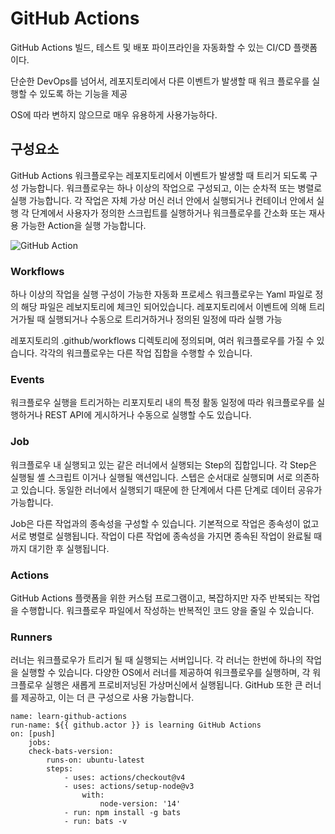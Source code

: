 # GitHub Actions

GitHub Actions 빌드, 테스트 및 배포 파이프라인을 자동화할 수 있는 CI/CD 플랫폼이다.

단순한 DevOps를 넘어서, 레포지토리에서 다른 이벤트가 발생할 때 워크 플로우를 실행할 수 있도록 하는 기능을 제공

OS에 따라 변하지 않으므로 매우 유용하게 사용가능하다.

## 구성요소

GitHub Actions 워크플로우는 레포지토리에서 이벤트가 발생할 때 트리거 되도록 구성 가능합니다.
워크플로우는 하나 이상의 작업으로 구성되고, 이는 순차적 또는 병렬로 실행 가능합니다.
각 작업은 자체 가상 머신 러너 안에서 실행되거나 컨테이너 안에서 실행
각 단계에서 사용자가 정의한 스크립트를 실행하거나 워크플로우를 간소화 또는 재사용 가능한 Action을 실행 가능합니다.

![GitHub Action](https://docs.github.com/assets/cb-25535/mw-1440/images/help/actions/overview-actions-simple.webp)

### Workflows

하나 이상의 작업을 실행 구성이 가능한 자동화 프로세스
워크플로우는 Yaml 파일로 정의
해당 파일은 레보지토리에 체크인 되어있습니다.
레포지토리에서 이벤트에 의해 트리거가될 때 실행되거나 수동으로 트리거하거나 정의된 일정에 따라 실행 가능

레포지토리의 .github/workflows 디렉토리에 정의되며, 여러 워크플로우를 가질 수 있습니다.
각각의 워크플로우는 다른 작업 집합을 수행할 수 있습니다.

### Events

워크플로우 실행을 트리거하는 리포지토리 내의 특정 활동
일정에 따라 워크플로우를 실행하거나 REST API에 게시하거나 수동으로 실행할 수도 있습니다.

### Job

워크플로우 내 실행되고 있는 같은 러너에서 실행되는 Step의 집합입니다.
각 Step은 실행될 셸 스크립트 이거나 실행될 액션입니다.
스텝은 순서대로 실행되며 서로 의존하고 있습니다.
동일한 러너에서 실행되기 때문에 한 단계에서 다른 단계로 데이터 공유가 가능합니다.

Job은 다른 작업과의 종속성을 구성할 수 있습니다.
기본적으로 작업은 종속성이 없고 서로 병렬로 실행됩니다.
작업이 다른 작업에 종속성을 가지면 종속된 작업이 완료될 때까지 대기한 후 실행됩니다.

### Actions

GitHub Actions 플랫폼을 위한 커스텀 프로그램이고, 복잡하지만 자주 반복되는 작업을 수행합니다.
워크플로우 파일에서 작성하는 반복적인 코드 양을 줄일 수 있습니다.

### Runners

러너는 워크플로우가 트리거 될 때 실행되는 서버입니다.
각 러너는 한번에 하나의 작업을 실행할 수 있습니다.
다양한 OS에서 러너를 제공하여 워크플로우를 실행하며, 각 워크플로우 실행은 새롭게 프로비저닝된 가상머신에서 실행됩니다.
GitHub 또한 큰 러너를 제공하고, 이는 더 큰 구성으로 사용 가능합니다.

```
name: learn-github-actions
run-name: ${{ github.actor }} is learning GitHub Actions
on: [push]
	jobs:
	check-bats-version:
		runs-on: ubuntu-latest
	    steps:
		    - uses: actions/checkout@v4
		    - uses: actions/setup-node@v3
		        with:
			        node-version: '14'
			- run: npm install -g bats
		    - run: bats -v

```



